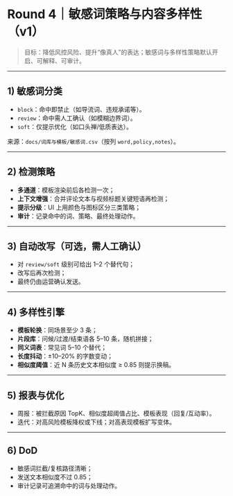 # Round 4｜敏感词策略与内容多样性（v1）

> 目标：降低风控风险、提升“像真人”的表达；敏感词与多样性策略默认开启、可解释、可审计。

---

## 1) 敏感词分类
- `block`：命中即禁止（如导流词、违规承诺等）。
- `review`：命中需人工确认（如模糊边界词）。
- `soft`：仅提示优化（如口头禅/低质表达）。

来源：`docs/词库与模板/敏感词.csv`（按列 `word,policy,notes`）。

---

## 2) 检测策略
- **多通道**：模板渲染前后各检测一次；
- **上下文增强**：合并评论文本与视频标题关键短语再检测；
- **提示分级**：UI 上用颜色与图标区分三类策略；
- **审计**：记录命中的词、策略、最终处理动作。

---

## 3) 自动改写（可选，需人工确认）
- 对 `review/soft` 级别可给出 1–2 个替代句；
- 改写后再次检测；
- 最终仍由运营确认发送。

---

## 4) 多样性引擎
- **模板轮换**：同场景至少 3 条；
- **片段库**：问候/过渡/结束语各 5–10 条，随机拼接；
- **同义词表**：常见词 5–10 个替代；
- **长度抖动**：±10–20% 的字数变动；
- **相似度阈值**：近 N 条历史文本相似度 ≥ 0.85 则提示换稿。

---

## 5) 报表与优化
- 周报：被拦截原因 TopK、相似度超阈值占比、模板表现（回复/互动率）。
- 迭代：对高风险模板降权或下线；对高表现模板扩写变体。

---

## 6) DoD
- 敏感词拦截/复核路径清晰；
- 发送文本相似度不过 0.85；
- 审计记录可追溯命中的词与处理动作。

